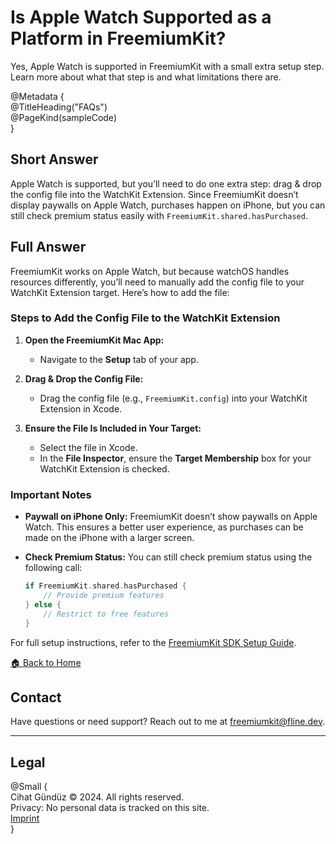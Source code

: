 # Is Apple Watch Supported as a Platform in FreemiumKit?  

Yes, Apple Watch is supported in FreemiumKit with a small extra setup step. Learn more about what that step is and what limitations there are.

@Metadata {  
   @TitleHeading("FAQs")  
   @PageKind(sampleCode)  
}  

## Short Answer  

Apple Watch is supported, but you’ll need to do one extra step: drag & drop the config file into the WatchKit Extension. Since FreemiumKit doesn’t display paywalls on Apple Watch, purchases happen on iPhone, but you can still check premium status easily with `FreemiumKit.shared.hasPurchased`.

## Full Answer

FreemiumKit works on Apple Watch, but because watchOS handles resources differently, you’ll need to manually add the config file to your WatchKit Extension target. Here’s how to add the file:

### Steps to Add the Config File to the WatchKit Extension  

1. **Open the FreemiumKit Mac App:**  
   - Navigate to the **Setup** tab of your app.

2. **Drag & Drop the Config File:**  
   - Drag the config file (e.g., `FreemiumKit.config`) into your WatchKit Extension in Xcode.

3. **Ensure the File Is Included in Your Target:**
   - Select the file in Xcode.
   - In the **File Inspector**, ensure the **Target Membership** box for your WatchKit Extension is checked.

### Important Notes  

- **Paywall on iPhone Only:** FreemiumKit doesn’t show paywalls on Apple Watch. This ensures a better user experience, as purchases can be made on the iPhone with a larger screen.
- **Check Premium Status:** You can still check premium status using the following call:

  ```swift  
  if FreemiumKit.shared.hasPurchased {  
      // Provide premium features  
  } else {  
      // Restrict to free features  
  }
  ```  

For full setup instructions, refer to the [FreemiumKit SDK Setup Guide](https://freemiumkit.app/documentation/freemiumkit/setupguide).  

[🏠 Back to Home](https://freemiumkit.app)  

## Contact  

Have questions or need support? Reach out to me at [freemiumkit@fline.dev](mailto:freemiumkit@fline.dev).  

---  

## Legal  

@Small {  
   Cihat Gündüz © 2024. All rights reserved.  
   Privacy: No personal data is tracked on this site.  
   [Imprint](https://www.fline.dev/imprint/)  
}  
```
